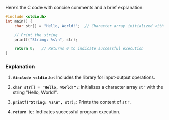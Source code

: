 Here’s the C code with concise comments and a brief explanation:

```c
#include <stdio.h>
int main() {
    char str[] = "Hello, World!";  // Character array initialized with "Hello, World!"

    // Print the string
    printf("String: %s\n", str);

    return 0;   // Returns 0 to indicate successful execution
}
```

### Explanation

1. **`#include <stdio.h>`**: Includes the library for input-output operations.

2. **`char str[] = "Hello, World!";`**: Initializes a character array `str` with the string "Hello, World!".

3. **`printf("String: %s\n", str);`**: Prints the content of `str`.

4. **`return 0;`**: Indicates successful program execution.
